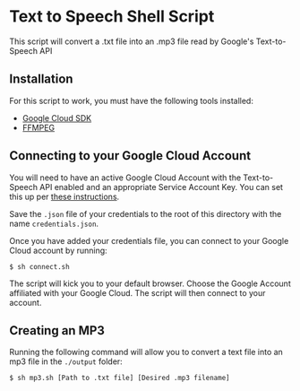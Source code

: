 # Text to Speech Shell Script

This script will convert a .txt file into an .mp3 file read by Google's Text-to-Speech API

## Installation

For this script to work, you must have the following tools installed:

- [Google Cloud SDK](https://cloud.google.com/sdk/docs/downloads-versioned-archives)
- [FFMPEG](https://www.ffmpeg.org/download.html)

## Connecting to your Google Cloud Account

You will need to have an active Google Cloud Account with the Text-to-Speech API enabled and an appropriate Service Account Key. You can set this up per [these instructions](https://cloud.google.com/text-to-speech/docs/quickstart-protocol).

Save the `.json` file of your credentials to the root of this directory with the name `credentials.json`.

Once you have added your credentials file, you can connect to your Google Cloud account by running:

```
$ sh connect.sh
```

The script will kick you to your default browser. Choose the Google Account affiliated with your Google Cloud. The script will then connect to your account.

## Creating an MP3

Running the following command will allow you to convert a text file into an mp3 file in the `./output` folder:

```
$ sh mp3.sh [Path to .txt file] [Desired .mp3 filename]
```
